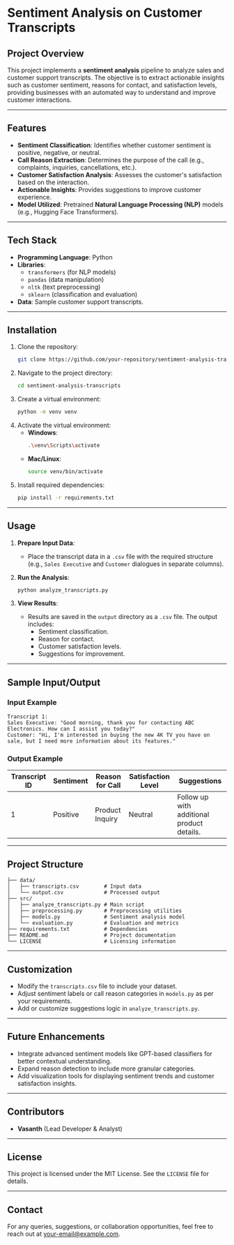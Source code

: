 # **Sentiment Analysis on Customer Transcripts**

## **Project Overview**
This project implements a **sentiment analysis** pipeline to analyze sales and customer support transcripts. The objective is to extract actionable insights such as customer sentiment, reasons for contact, and satisfaction levels, providing businesses with an automated way to understand and improve customer interactions.

---

## **Features**
- **Sentiment Classification**: Identifies whether customer sentiment is positive, negative, or neutral.
- **Call Reason Extraction**: Determines the purpose of the call (e.g., complaints, inquiries, cancellations, etc.).
- **Customer Satisfaction Analysis**: Assesses the customer's satisfaction based on the interaction.
- **Actionable Insights**: Provides suggestions to improve customer experience.
- **Model Utilized**: Pretrained **Natural Language Processing (NLP)** models (e.g., Hugging Face Transformers).

---

## **Tech Stack**
- **Programming Language**: Python
- **Libraries**:
  - `transformers` (for NLP models)
  - `pandas` (data manipulation)
  - `nltk` (text preprocessing)
  - `sklearn` (classification and evaluation)
- **Data**: Sample customer support transcripts.

---

## **Installation**

1. Clone the repository:
   ```bash
   git clone https://github.com/your-repository/sentiment-analysis-transcripts.git
   ```
2. Navigate to the project directory:
   ```bash
   cd sentiment-analysis-transcripts
   ```
3. Create a virtual environment:
   ```bash
   python -m venv venv
   ```
4. Activate the virtual environment:
   - **Windows**:
     ```bash
     .\venv\Scripts\activate
     ```
   - **Mac/Linux**:
     ```bash
     source venv/bin/activate
     ```
5. Install required dependencies:
   ```bash
   pip install -r requirements.txt
   ```

---

## **Usage**

1. **Prepare Input Data**:
   - Place the transcript data in a `.csv` file with the required structure (e.g., `Sales Executive` and `Customer` dialogues in separate columns).

2. **Run the Analysis**:
   ```bash
   python analyze_transcripts.py
   ```
3. **View Results**:
   - Results are saved in the `output` directory as a `.csv` file. The output includes:
     - Sentiment classification.
     - Reason for contact.
     - Customer satisfaction levels.
     - Suggestions for improvement.

---

## **Sample Input/Output**

### **Input Example**
```plaintext
Transcript 1:
Sales Executive: "Good morning, thank you for contacting ABC Electronics. How can I assist you today?"
Customer: "Hi, I'm interested in buying the new 4K TV you have on sale, but I need more information about its features."
```

### **Output Example**
| Transcript ID | Sentiment   | Reason for Call   | Satisfaction Level | Suggestions                                   |
|---------------|-------------|-------------------|--------------------|----------------------------------------------|
| 1             | Positive    | Product Inquiry   | Neutral            | Follow up with additional product details.   |

---

## **Project Structure**

```plaintext
├── data/
│   ├── transcripts.csv        # Input data
│   └── output.csv             # Processed output
├── src/
│   ├── analyze_transcripts.py # Main script
│   ├── preprocessing.py       # Preprocessing utilities
│   ├── models.py              # Sentiment analysis model
│   └── evaluation.py          # Evaluation and metrics
├── requirements.txt           # Dependencies
├── README.md                  # Project documentation
└── LICENSE                    # Licensing information
```

---

## **Customization**
- Modify the `transcripts.csv` file to include your dataset.
- Adjust sentiment labels or call reason categories in `models.py` as per your requirements.
- Add or customize suggestions logic in `analyze_transcripts.py`.

---

## **Future Enhancements**
- Integrate advanced sentiment models like GPT-based classifiers for better contextual understanding.
- Expand reason detection to include more granular categories.
- Add visualization tools for displaying sentiment trends and customer satisfaction insights.

---

## **Contributors**
- **Vasanth** (Lead Developer & Analyst)

---

## **License**
This project is licensed under the MIT License. See the `LICENSE` file for details.

---

## **Contact**
For any queries, suggestions, or collaboration opportunities, feel free to reach out at [your-email@example.com](vasanthvanama1.com).


